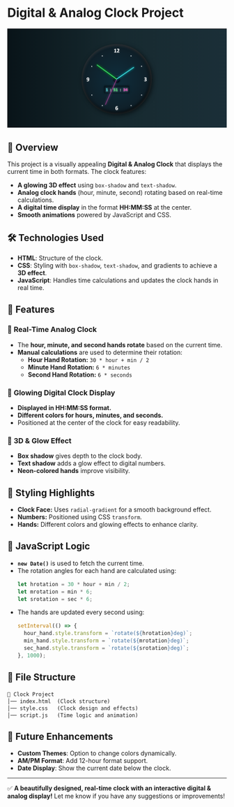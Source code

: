 # Digital & Analog Clock Project
![image alt](https://github.com/PranavHendre02/Javascript_Project/blob/d4eca3b4bd776345ce01d54f35f6fb1e34378407/digital%20clock/Digital%20clock.png)

## 📌 Overview
This project is a visually appealing **Digital & Analog Clock** that displays the current time in both formats. The clock features:
- **A glowing 3D effect** using `box-shadow` and `text-shadow`.
- **Analog clock hands** (hour, minute, second) rotating based on real-time calculations.
- **A digital time display** in the format **HH:MM:SS** at the center.
- **Smooth animations** powered by JavaScript and CSS.

## 🛠️ Technologies Used
- **HTML**: Structure of the clock.
- **CSS**: Styling with `box-shadow`, `text-shadow`, and gradients to achieve a **3D effect**.
- **JavaScript**: Handles time calculations and updates the clock hands in real time.

## 🚀 Features
### 🔹 **Real-Time Analog Clock**
- The **hour, minute, and second hands rotate** based on the current time.
- **Manual calculations** are used to determine their rotation:
  - **Hour Hand Rotation:** `30 * hour + min / 2`
  - **Minute Hand Rotation:** `6 * minutes`
  - **Second Hand Rotation:** `6 * seconds`

### 🔹 **Glowing Digital Clock Display**
- **Displayed in HH:MM:SS format.**
- **Different colors for hours, minutes, and seconds.**
- Positioned at the center of the clock for easy readability.

### 🔹 **3D & Glow Effect**
- **Box shadow** gives depth to the clock body.
- **Text shadow** adds a glow effect to digital numbers.
- **Neon-colored hands** improve visibility.

## 🎨 Styling Highlights
- **Clock Face:** Uses `radial-gradient` for a smooth background effect.
- **Numbers:** Positioned using CSS `transform`.
- **Hands:** Different colors and glowing effects to enhance clarity.

## 📝 JavaScript Logic
- **`new Date()`** is used to fetch the current time.
- The rotation angles for each hand are calculated using:
  ```js
  let hrotation = 30 * hour + min / 2;
  let mrotation = min * 6;
  let srotation = sec * 6;
  ```
- The hands are updated every second using:
  ```js
  setInterval(() => {
    hour_hand.style.transform = `rotate(${hrotation}deg)`;
    min_hand.style.transform = `rotate(${mrotation}deg)`;
    sec_hand.style.transform = `rotate(${srotation}deg)`;
  }, 1000);
  ```

## 📂 File Structure
```
📁 Clock Project
│── index.html  (Clock structure)
│── style.css   (Clock design and effects)
│── script.js   (Time logic and animation)
```

## 📌 Future Enhancements
- **Custom Themes**: Option to change colors dynamically.
- **AM/PM Format**: Add 12-hour format support.
- **Date Display**: Show the current date below the clock.

---
✅ **A beautifully designed, real-time clock with an interactive digital & analog display!** Let me know if you have any suggestions or improvements!


